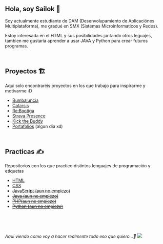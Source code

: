 ## Hola, soy Sailok 👋
<p>Soy actualmente estudiante de DAM (Desenvolupamiento de Aplicaciónes Multiplataforma), me gradué en SMX (Sistemas Microinformaticos y Redes).</p>
<p>Estoy interesada en el HTML y sus posibilidades juntando otros leguajes, tambien me gustaria aprender a usar JAVA y Python para crear futuros programas.</p>

<br>

## Proyectos 🏗️
Aquí solo encontraréis proyectos en los que trabajo para inspirarme y motivarme :D

- <a href="https://github.com/Sailok25/Bumbaluncia">Bumbaluncia</a>
- <a href="https://github.com/Sailok25/Catarsis">Catarsis</a>
- <a href="https://github.com/Sailok25/Rebootiga">Re:Bootiga</a>
- <a href="https://github.com/Sailok25/StravaPresence">Strava Presence</a>
- <a href="https://github.com/Sailok25/KickTheBuddy">Kick the Buddy</a>
- <a href="https://github.com/Sailok25/Repository">Portafolios</a> (algun dia xd)

<br>

## Practicas ✍️
Repositorios con los que practico distintos lenguajes de programación y etiquetas

- <a href="https://github.com/Sailok25/HTML">HTML</a>
- <a href="https://github.com/Sailok25/CSS">CSS</a>
- <a href="https://github.com/Sailok25/JavaScript"><del>JavaScript (aun no empiezo)</del></a>
- <a href="https://github.com/Sailok25/Java"><del>Java (aun no empiezo)</del></a>
- <a href="https://github.com/Sailok25/PHP"><del>PHP(aun no empiezo)</del></a>
- <a href="https://github.com/Sailok25/Python"><del>Python (aun no empiezo)</del></a>

<br>
<br>
<br>


<i>Aquí viendo como voy a hacer realmente todo eso que quiero...🤡<i>
<img src="https://i.pinimg.com/564x/00/68/33/006833d62de3321b980cb2b6a46088a5.jpg">

